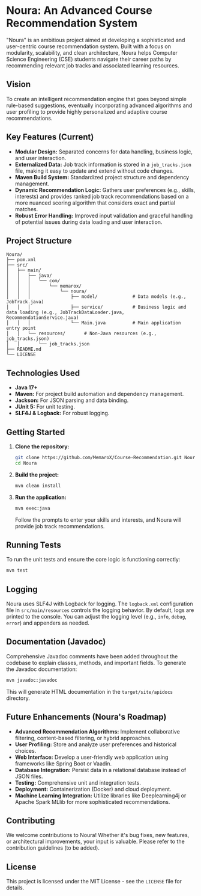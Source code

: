 # Noura: An Advanced Course Recommendation System

"Noura" is an ambitious project aimed at developing a sophisticated and user-centric course recommendation system. Built with a focus on modularity, scalability, and clean architecture, Noura helps Computer Science Engineering (CSE) students navigate their career paths by recommending relevant job tracks and associated learning resources.

## Vision

To create an intelligent recommendation engine that goes beyond simple rule-based suggestions, eventually incorporating advanced algorithms and user profiling to provide highly personalized and adaptive course recommendations.

## Key Features (Current)

- **Modular Design:** Separated concerns for data handling, business logic, and user interaction.
- **Externalized Data:** Job track information is stored in a `job_tracks.json` file, making it easy to update and extend without code changes.
- **Maven Build System:** Standardized project structure and dependency management.
- **Dynamic Recommendation Logic:** Gathers user preferences (e.g., skills, interests) and provides ranked job track recommendations based on a more nuanced scoring algorithm that considers exact and partial matches.
- **Robust Error Handling:** Improved input validation and graceful handling of potential issues during data loading and user interaction.

## Project Structure

```
Noura/
├── pom.xml
├── src/
│   ├── main/
│   │   ├── java/
│   │   │   └── com/
│   │   │       └── memarox/
│   │   │           └── noura/
│   │   │               ├── model/             # Data models (e.g., JobTrack.java)
│   │   │               ├── service/           # Business logic and data loading (e.g., JobTrackDataLoader.java, RecommendationService.java)
│   │   │               └── Main.java          # Main application entry point
│   │   └── resources/       # Non-Java resources (e.g., job_tracks.json)
│   │       └── job_tracks.json
├── README.md
└── LICENSE
```

## Technologies Used

- **Java 17+**
- **Maven:** For project build automation and dependency management.
- **Jackson:** For JSON parsing and data binding.
- **JUnit 5:** For unit testing.
- **SLF4J & Logback:** For robust logging.

## Getting Started

1.  **Clone the repository:**
    ```bash
    git clone https://github.com/MemaroX/Course-Recommendation.git Noura
    cd Noura
    ```

2.  **Build the project:**
    ```bash
    mvn clean install
    ```

3.  **Run the application:**
    ```bash
    mvn exec:java
    ```
    Follow the prompts to enter your skills and interests, and Noura will provide job track recommendations.

## Running Tests

To run the unit tests and ensure the core logic is functioning correctly:

```bash
mvn test
```

## Logging

Noura uses SLF4J with Logback for logging. The `logback.xml` configuration file in `src/main/resources` controls the logging behavior. By default, logs are printed to the console. You can adjust the logging level (e.g., `info`, `debug`, `error`) and appenders as needed.

## Documentation (Javadoc)

Comprehensive Javadoc comments have been added throughout the codebase to explain classes, methods, and important fields. To generate the Javadoc documentation:

```bash
mvn javadoc:javadoc
```

This will generate HTML documentation in the `target/site/apidocs` directory.


## Future Enhancements (Noura's Roadmap)

- **Advanced Recommendation Algorithms:** Implement collaborative filtering, content-based filtering, or hybrid approaches.
- **User Profiling:** Store and analyze user preferences and historical choices.
- **Web Interface:** Develop a user-friendly web application using frameworks like Spring Boot or Vaadin.
- **Database Integration:** Persist data in a relational database instead of JSON files.
- **Testing:** Comprehensive unit and integration tests.
- **Deployment:** Containerization (Docker) and cloud deployment.
- **Machine Learning Integration:** Utilize libraries like Deeplearning4j or Apache Spark MLlib for more sophisticated recommendations.

## Contributing

We welcome contributions to Noura! Whether it's bug fixes, new features, or architectural improvements, your input is valuable. Please refer to the contribution guidelines (to be added).

## License

This project is licensed under the MIT License - see the `LICENSE` file for details.
